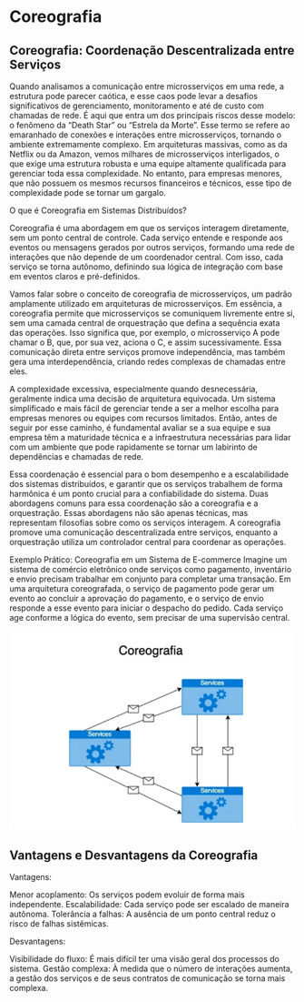 # Coreografia

## Coreografia: Coordenação Descentralizada entre Serviços

Quando analisamos a comunicação entre microsserviços em uma rede, a estrutura pode parecer caótica, e esse caos pode levar a desafios significativos de gerenciamento, monitoramento e até de custo com chamadas de rede. É aqui que entra um dos principais riscos desse modelo: o fenômeno da “Death Star” ou “Estrela da Morte”. Esse termo se refere ao emaranhado de conexões e interações entre microsserviços, tornando o ambiente extremamente complexo. Em arquiteturas massivas, como as da Netflix ou da Amazon, vemos milhares de microsserviços interligados, o que exige uma estrutura robusta e uma equipe altamente qualificada para gerenciar toda essa complexidade. No entanto, para empresas menores, que não possuem os mesmos recursos financeiros e técnicos, esse tipo de complexidade pode se tornar um gargalo.

O que é Coreografia em Sistemas Distribuídos?

Coreografia é uma abordagem em que os serviços interagem diretamente, sem um ponto central de controle. Cada serviço entende e responde aos eventos ou mensagens gerados por outros serviços, formando uma rede de interações que não depende de um coordenador central. Com isso, cada serviço se torna autônomo, definindo sua lógica de integração com base em eventos claros e pré-definidos.

Vamos falar sobre o conceito de coreografia de microsserviços, um padrão amplamente utilizado em arquiteturas de microsserviços. Em essência, a coreografia permite que microsserviços se comuniquem livremente entre si, sem uma camada central de orquestração que defina a sequência exata das operações. Isso significa que, por exemplo, o microsserviço A pode chamar o B, que, por sua vez, aciona o C, e assim sucessivamente. Essa comunicação direta entre serviços promove independência, mas também gera uma interdependência, criando redes complexas de chamadas entre eles.

A complexidade excessiva, especialmente quando desnecessária, geralmente indica uma decisão de arquitetura equivocada. Um sistema simplificado e mais fácil de gerenciar tende a ser a melhor escolha para empresas menores ou equipes com recursos limitados. Então, antes de seguir por esse caminho, é fundamental avaliar se a sua equipe e sua empresa têm a maturidade técnica e a infraestrutura necessárias para lidar com um ambiente que pode rapidamente se tornar um labirinto de dependências e chamadas de rede.

Essa coordenação é essencial para o bom desempenho e a escalabilidade dos sistemas distribuídos, e garantir que os serviços trabalhem de forma harmônica é um ponto crucial para a confiabilidade do sistema. Duas abordagens comuns para essa coordenação são a coreografia e a orquestração. Essas abordagens não são apenas técnicas, mas representam filosofias sobre como os serviços interagem. A coreografia promove uma comunicação descentralizada entre serviços, enquanto a orquestração utiliza um controlador central para coordenar as operações.

Exemplo Prático: Coreografia em um Sistema de E-commerce
Imagine um sistema de comércio eletrônico onde serviços como pagamento, inventário e envio precisam trabalhar em conjunto para completar uma transação. Em uma arquitetura coreografada, o serviço de pagamento pode gerar um evento ao concluir a aprovação do pagamento, e o serviço de envio responde a esse evento para iniciar o despacho do pedido. Cada serviço age conforme a lógica do evento, sem precisar de uma supervisão central.

![Coreografia](../../../assets/coreografia.png) 

## Vantagens e Desvantagens da Coreografia

Vantagens:

Menor acoplamento: Os serviços podem evoluir de forma mais independente.
Escalabilidade: Cada serviço pode ser escalado de maneira autônoma.
Tolerância a falhas: A ausência de um ponto central reduz o risco de falhas sistêmicas.

Desvantagens:

Visibilidade do fluxo: É mais difícil ter uma visão geral dos processos do sistema.
Gestão complexa: À medida que o número de interações aumenta, a gestão dos serviços e de seus contratos de comunicação se torna mais complexa.
